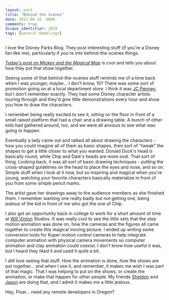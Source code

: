 ```yaml
---
layout: post
title: "Behind the Scenes"
date: 2013-06-18 -0800
comments: true
disqus_identifier: 1819
tags: [General Ramblings]
---
```

I love the Disney Parks Blog. They post interesting stuff (if you're a
Disney fan like me), particularly if you're into behind-the-scenes
things.

[Today's post on *Mickey and the Magical
Map*](http://disneyparks.disney.go.com/blog/2013/06/by-the-numbers-mickey-and-the-magical-map-at-disneyland-park/)
is cool and tells you about how they put that show together.

Seeing some of that behind-the-scenes stuff reminds me of a time back
when I was younger, maybe... I don't know, 10? There was some sort of
promotion going on at a local department store. I think it was [JC
Penney](http://www.jcpenney.com/), but I don't remember exactly. They
had some Disney character artists touring through and they'd give little
demonstrations every hour and show you how to draw the characters.

I remember being really excited to see it, sitting on the floor in front
of a small raised platform that had a chair and a drawing table. A bunch
of other kids had gathered around, too, and we were all anxious to see
what was going to happen.

Eventually a lady came out and talked all about drawing the characters -
how you could imagine all of them as basic shapes, then sort of "tweak"
the shapes to get a little closer to what you wanted. Donald Duck's head
is basically round, while Chip and Dale's heads are more oval. That sort
of thing. Looking back, it was all sort of basic drawing techniques -
putting the cross-shaped guidelines on the head to place the eyes and
nose, and so on. Simple stuff when I look at it now, but so inspiring
and magical when you're young, watching your favorite characters
basically materialize in front of you from some simple pencil marks.

The artist gave her drawings away to the audience members as she
finished them. I remember wanting one really badly but not getting one,
being jealous of the kid in front of me who got the one of Chip.

I also got an opportunity back in college to work for a short amount of
time at [Will Vinton](http://willvinton.net/) Studios. It was really
cool to see the little sets that the stop motion animation was done on,
how the cameras and the figures all came together to create this magical
moving picture. I ended up writing some conversion tools for Kuper
motion control cameras to help integrate computer animation with
physical camera movements so computer animation and clay animation could
coexist. I don't know how useful it was, but I heard they liked it and
used it quite a bit.

I still love seeing that stuff. How the animation is done, how the shows
are put together... and when I see it, and remember, it makes me wish I
was part of that magic. That I was helping to put on the shows, or
create the animation, or make that happen for other people. My friends
[Sheldon](https://www.facebook.com/sheldongohart) and
[Jason](https://www.facebook.com/behnkestudio) are doing that, and I
admit it makes me a little jealous.

Hey, Pixar... need any remote developers in Oregon?

